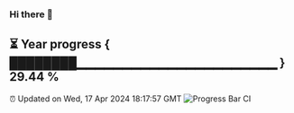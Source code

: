 ### Hi there 👋
⏳ Year progress { ████████▁▁▁▁▁▁▁▁▁▁▁▁▁▁▁▁▁▁▁▁▁▁ } 29.44 %
---
⏰ Updated on Wed, 17 Apr 2024 18:17:57 GMT
![Progress Bar CI](https://github.com/liununu/liununu/workflows/Progress%20Bar%20CI/badge.svg)
